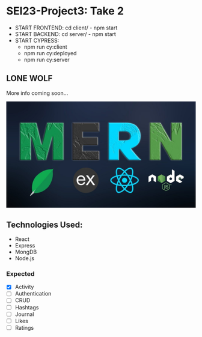 # SEI23-Project3: Take 2

- START FRONTEND: cd client/ - npm start
- START BACKEND: cd server/ - npm start
- START CYPRESS: 
    * npm run cy:client
    * npm run cy:deployed
    * npm run cy:server

## LONE WOLF

More info coming soon...

![image](./client/src/images/mern.jpeg)
## Technologies Used:
* React
* Express
* MongDB
* Node.js

### Expected
- [X] Activity
- [ ] Authentication
- [ ] CRUD
- [ ] Hashtags
- [ ] Journal
- [ ] Likes
- [ ] Ratings
